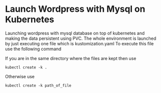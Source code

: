 # Launch Wordpress with Mysql on Kubernetes
Launching wordpress with mysql database on top of kubernetes and making the data persistent using PVC. The whole environment is launched by just executing one file which is kustomization.yaml
To execute this file use the following command

If you are in the same directory where the files are kept then use

    kubectl create -k .
    
Otherwise use

    kubectl create -k path_of_file

